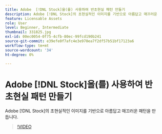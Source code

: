 ```yaml
---
title: Adobe  [!DNL Stock]을(를) 사용하여 반초현실 패턴 만들기
description: Adobe [!DNL Stock]의 초현실적인 이미지를 기반으로 아름답고 매끄러운 패턴을 만들어 보세요.
feature: Licensable Assets
role: User
level: Beginner, Intermediate
thumbnail: 331825.jpg
exl-id: 00ec0054-0f75-4cfb-80ec-99fcd190b241
source-git-commit: e39efe0f7afc4e3e970ea7f2df57b51bf17123a6
workflow-type: tm+mt
source-wordcount: '34'
ht-degree: 0%

---
```


# Adobe [!DNL Stock]을(를) 사용하여 반초현실 패턴 만들기

Adobe [!DNL Stock]의 초현실적인 이미지를 기반으로 아름답고 매끄러운 패턴을 만듭니다.

>[!VIDEO](https://video.tv.adobe.com/v/331825?hidetitle=true)
